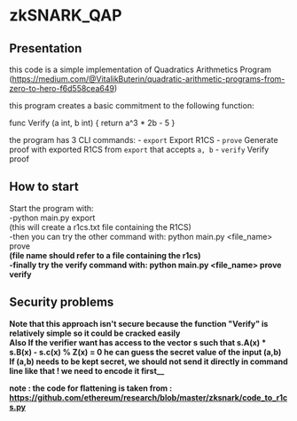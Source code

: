# zkSNARK_QAP

## Presentation

this code is a simple implementation of Quadratics Arithmetics Program (https://medium.com/@VitalikButerin/quadratic-arithmetic-programs-from-zero-to-hero-f6d558cea649)

this program creates a basic commitment to the following function:

func Verify (a int, b int) {
	 return a^3 * 2b - 5
}

the program has 3 CLI commands:
    - `export` Export R1CS
    - `prove` Generate proof with exported R1CS from `export` that accepts `a, b`
    - `verify` Verify proof


## How to start

Start the program with: \
-python main.py export\
(this will create a r1cs.txt file containing the R1CS)\
-then you can try the other command with: python main.py <file_name> prove <a> <b>\
(file name should refer to a file containing the r1cs)\
-finally try the verify command with:  python main.py <file_name> prove <a> <b> verify


## Security problems

Note that this approach isn't secure because the function "Verify" is relatively simple so it could be cracked easily\
Also If the verifier want has access to the vector s such that s.A(x) * s.B(x) - s.c(x) % Z(x) = 0 he can guess the secret value of the input (a,b)\
If (a,b) needs to be kept secret, we should not send it directly in command line like that ! we need to encode it first__


note :
the code for flattening is taken from : 
https://github.com/ethereum/research/blob/master/zksnark/code_to_r1cs.py
